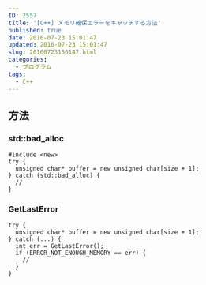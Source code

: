 ```yaml
---
ID: 2557
title: '[C++] メモリ確保エラーをキャッチする方法'
published: true
date: 2016-07-23 15:01:47
updated: 2016-07-23 15:01:47
slug: 20160723150147.html
categories:
  - プログラム
tags:
  - C++
---
```

<!--more-->
<h2>方法</h2>
<h3>std::bad_alloc</h3>
<pre class="language-cpp"><code>#include &lt;new&gt;
try {
  unsigned char* buffer = new unsigned char[size + 1];
} catch (std::bad_alloc) {
  // 
}
</code></pre>

<h3>GetLastError</h3>
<pre class="language-cpp"><code>try {
  unsigned char* buffer = new unsigned char[size + 1];
} catch (...) {
  int err = GetLastError();
  if (ERROR_NOT_ENOUGH_MEMORY == err) {
    //
  }
}</code></pre>
